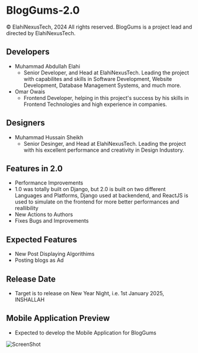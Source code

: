 # BlogGums-2.0

© ElahiNexusTech, 2024
All rights reserved. 
BlogGums is a project lead and directed by ElahiNexusTech.

## Developers
- Muhammad Abdullah Elahi
    -    Senior Developer, and Head at ElahiNexusTech. Leading the project with capabilites and skills in Software Development, Website Development, Database Management Systems, and much more.
- Omar Owais
    - Frontend Developer, helping in this project's success by his skills in Frontend Technologies and high experience in companies.
 
## Designers
- Muhammad Hussain Sheikh
    - Senior Desinger, and Head at ElahiNexusTech. Leading the project with his excellent performance and creativity in Design Industory.

## Features in 2.0
- Performance Improvements
- 1.0 was totally built on Django, but 2.0 is built on two different Languages and Platforms, Django used at backendend, and ReactJS is used to simulate on the frontend for more better performances and reallibility
- New Actions to Authors
- Fixes Bugs and Improvements

## Expected Features
- New Post Displaying Algorithims
- Posting blogs as Ad

## Release Date
- Target is to release on New Year Night, i.e. 1st January 2025, INSHALLAH

## Mobile Application Preview
- Expected to develop the Mobile Application for BlogGums



![ScreenShot](https://zgwzboicmlnyrqyrzlel.supabase.co/storage/v1/object/public/users/mabdullah.elahi/Screenshot2025-02-18at12.27.49AM.png?)

